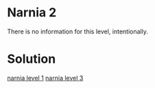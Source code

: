 <h1>Narnia 2</h1>

<p>There is no information for this level, intentionally.</p>

<h1>Solution</h1>

[narnia level 1](1.md)
[narnia level 3](3.md)
